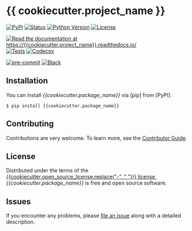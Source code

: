 # {{ cookiecutter.project_name }}

[![PyPI](https://img.shields.io/pypi/v/{{cookiecutter.project_name}}.svg)][pypi status]
[![Status](https://img.shields.io/pypi/status/{{cookiecutter.project_name}}.svg)][pypi status]
[![Python Version](https://img.shields.io/pypi/pyversions/{{cookiecutter.project_name}})][pypi status]
[![License](https://img.shields.io/pypi/l/{{cookiecutter.project_name}})][license]

[![Read the documentation at https://{{cookiecutter.project_name}}.readthedocs.io/](https://img.shields.io/readthedocs/{{cookiecutter.project_name}}/latest.svg?label=Read%20the%20Docs)][read the docs]
[![Tests](https://github.com/{{cookiecutter.github_username}}/{{cookiecutter.project_name}}/actions/workflows/python-test.yml/badge.svg)][tests]
[![Codecov](https://codecov.io/gh/{{cookiecutter.github_username}}/{{cookiecutter.project_name}}/branch/main/graph/badge.svg)][codecov]

[![pre-commit](https://img.shields.io/badge/pre--commit-enabled-brightgreen?logo=pre-commit&logoColor=white)][pre-commit]
[![Black](https://img.shields.io/badge/code%20style-black-000000.svg)][black]

[pypi status]: https://pypi.org/project/{{cookiecutter.project_name}}/
[read the docs]: https://{{cookiecutter.project_name}}.readthedocs.io/
[tests]: https://github.com/{{cookiecutter.github_username}}/{{cookiecutter.project_name}}/actions?workflow=Tests
[codecov]: https://app.codecov.io/gh/{{cookiecutter.github_username}}/{{cookiecutter.project_name}}
[pre-commit]: https://github.com/pre-commit/pre-commit
[black]: https://github.com/psf/black

## Installation

You can install _{{cookiecutter.package_name}}_ via [pip] from [PyPI]:

```console
$ pip install {{cookiecutter.package_name}}
```

## Contributing

Contributions are very welcome.
To learn more, see the [Contributor Guide][Contributor Guide].

## License

Distributed under the terms of the [{{cookiecutter.open_source_license.replace("-", " ")}} license][License],
_{{cookiecutter.package_name}}_ is free and open source software.

## Issues

If you encounter any problems,
please [file an issue][Issue Tracker] along with a detailed description.


<!-- github-only -->

[command-line reference]: https://{{cookiecutter.project_name}}.readthedocs.io/en/latest/usage.html
[License]: https://github.com/{{cookiecutter.github_username}}/{{cookiecutter.project_name}}/blob/main/LICENSE
[Contributor Guide]: https://github.com/{{cookiecutter.github_username}}/{{cookiecutter.project_name}}/blob/main/CONTRIBUTING.md
[Issue Tracker]: https://github.com/{{cookiecutter.github_username}}/{{cookiecutter.project_name}}/issues
